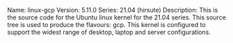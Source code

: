Name:    linux-gcp
Version: 5.11.0
Series:  21.04 (hirsute)
Description:
    This is the source code for the Ubuntu linux kernel for the 21.04 series. This
    source tree is used to produce the flavours: gcp.
    This kernel is configured to support the widest range of desktop, laptop and
    server configurations.
